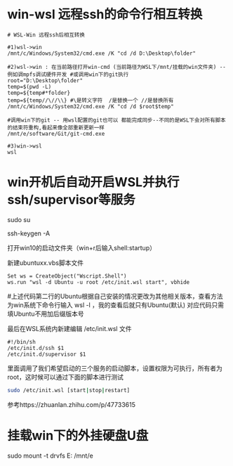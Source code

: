 # win-wsl 远程ssh的命令行相互转换
```
# WSL-Win 远程ssh后相互转换

#1)wsl->win
/mnt/c/Windows/System32/cmd.exe /K "cd /d D:\Desktop\folder"

#2)wsl->win : 在当前路径打开win-cmd (当前路径为WSL下/mnt/挂载的win文件夹) --例如调mpfs调试硬件开发 #或调用win下的git执行
root="D:\Desktop\folder"
temp=$(pwd -L)
temp=${temp#*folder}
temp=${temp//\//\\} #\是转义字符  /是替换一个 //是替换所有
/mnt/c/Windows/System32/cmd.exe /K "cd /d $root$temp"

#调用win下的git -- 用wsl配置的git也可以 都能完成同步--不同的是WSL下会对所有脚本的结束符重构,看起来像全部重新更新一样
/mnt/e/software/Git/git-cmd.exe

#3)win->wsl
wsl
```

# win开机后自动开启WSL并执行ssh/supervisor等服务

sudo su

ssh-keygen -A

打开win10的启动文件夹（win+r后输入shell:startup）

新建ubuntuxx.vbs脚本文件

```
Set ws = CreateObject("Wscript.Shell")
ws.run "wsl -d Ubuntu -u root /etc/init.wsl start", vbhide
```

#上述代码第二行的Ubuntu根据自己安装的情况更改为其他相关版本，查看方法为win系统下命令行输入 wsl -l ，我的查看后就只有Ubuntu(默认) 对应代码只需填Ubuntu不用加后缀版本号



最后在WSL系统内新建编辑 /etc/init.wsl 文件

```
#!/bin/sh
/etc/init.d/ssh $1
/etc/init.d/supervisor $1
```

里面调用了我们希望启动的三个服务的启动脚本，设置权限为可执行，所有者为 root，这时候可以通过下面的脚本进行测试

```bash
sudo /etc/init.wsl [start|stop|restart]
```



参考https://zhuanlan.zhihu.com/p/47733615



# 挂载win下的外挂硬盘U盘

sudo mount -t drvfs E: /mnt/e





